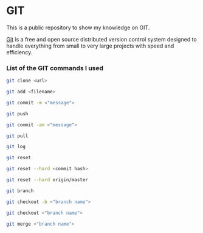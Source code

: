 # GIT

This is a public repository to show my knowledge on GIT.

[Git](https://git-scm.com/) is a free and open source distributed version control system designed to handle everything from small to very large projects with speed and efficiency.

### List of the GIT commands I used

```bash
git clone <url>
```
```bash
git add <filename>
```
```bash
git commit -m <"message">
```
```bash
git push
```
```bash
git commit -am <"message">
```
```bash
git pull
```
```bash
git log
```
```bash
git reset
```
```bash
git reset --hard <commit hash>
```
```bash
git reset --hard origin/master
```
```bash
git branch
```
```bash
git checkout -b <"branch name">
```
```bash
git checkout <"branch name">
```
```bash
git merge <"branch name">
```